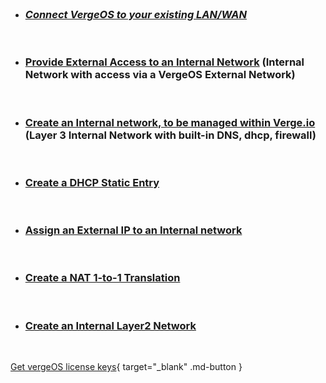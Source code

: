 

<br>

- ### [_Connect VergeOS to your existing LAN/WAN_](/product-guide/networks/connect-lan-wan)

<br>

- ### [Provide External Access to an Internal Network](/product-guide/networks/internal-external-access) (Internal Network with access via a VergeOS External Network)

<br>

- ### [Create an Internal network, to be managed within Verge.io](/product-guide/networks/internal-layer3) (Layer 3 Internal Network with built-in DNS, dhcp, firewall)

<br>

- ### [Create a DHCP Static Entry](/product-guide/networks/dhcp-static-lease)

<br>

- ### [Assign an External IP to an Internal network](/product-guide/networks/assign-external-ip)

<br>

- ### [Create a NAT 1-to-1 Translation](/product-guide/networks/nat-1to1)

<br>

- ### [Create an Internal Layer2 Network](/product-guide/networks/internal-layer2)


<br>

[Get vergeOS license keys](https://www.verge.io/test-drive){ target="_blank" .md-button }
